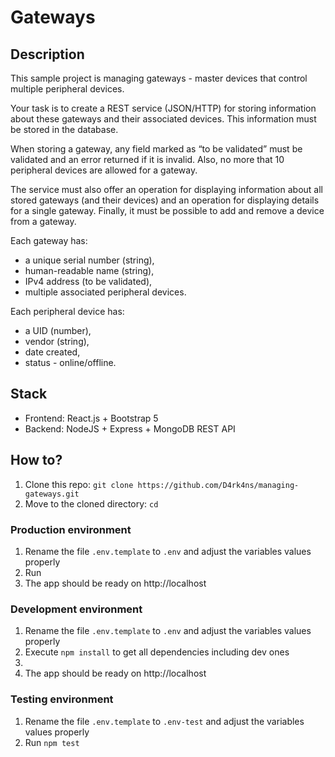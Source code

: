 # Gateways



## Description 

This sample project is managing gateways - master devices that control multiple peripheral devices. 

Your task is to create a REST service (JSON/HTTP) for storing information about these gateways and their associated devices. This information must be stored in the database. 

When storing a gateway, any field marked as “to be validated” must be validated and an error returned if it is invalid. Also, no more that 10 peripheral devices are allowed for a gateway.

The service must also offer an operation for displaying information about all stored gateways (and their devices) and an operation for displaying details for a single gateway. Finally, it must be possible to add and remove a device from a gateway.

Each gateway has:
- a unique serial number (string), 
- human-readable name (string),
- IPv4 address (to be validated),
- multiple associated peripheral devices. 

Each peripheral device has:
- a UID (number),
- vendor (string),
- date created,
- status - online/offline.

## Stack

- Frontend: React.js + Bootstrap 5
- Backend: NodeJS + Express + MongoDB REST API 

## How to?

1. Clone this repo: `git clone https://github.com/D4rk4ns/managing-gateways.git`
2. Move to the cloned directory: `cd `


### Production environment

1. Rename the file `.env.template` to `.env` and adjust the variables values properly
2. Run ` `
3. The app should be ready on http://localhost

### Development environment

1. Rename the file `.env.template` to `.env` and adjust the variables values properly
2. Execute `npm install` to get all dependencies including dev ones
3.
4. The app should be ready on http://localhost

### Testing environment
1. Rename the file `.env.template` to `.env-test` and adjust the variables values properly
2. Run `npm test`
